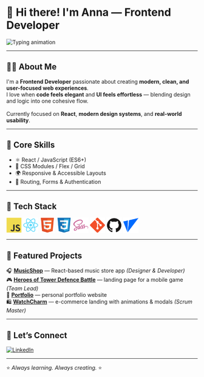 <h1>👋 Hi there! I'm Anna — Frontend Developer</h1>

<p>
  <img src="https://readme-typing-svg.demolab.com?font=Fira+Code&pause=1000&color=000000&center=true&vCenter=true&width=600&lines=Crafting+beautiful+%26+responsive+UIs;Building+modern+React+apps;Design+meets+Code" alt="Typing animation" />
</p>

<hr/>

<h2>👩‍💻 About Me</h2>

<p >
I'm a <b>Frontend Developer</b> passionate about creating
<b>modern, clean, and user-focused web experiences</b>.<br/>
I love when <b>code feels elegant</b> and <b>UI feels effortless</b> — blending design and logic into one cohesive flow.<br/><br/>
Currently focused on <b>React</b>, <b>modern design systems</b>, and <b>real-world usability</b>.
</p>

<hr/>

<h2>🧠 Core Skills</h2>

<ul display="block" list-style: inside >
 <li> ⚛️ React / JavaScript (ES6+)</li> 
 <li> 🎨 CSS Modules / Flex / Grid</li> 
 <li> 🌍 Responsive & Accessible Layouts</li> 
 <li> 🔐 Routing, Forms & Authentication</li>
</ul>

<hr/>

<h2>🚀 Tech Stack</h2>

<p>
  <img src="https://raw.githubusercontent.com/devicons/devicon/master/icons/javascript/javascript-original.svg" alt="JavaScript" width="40"/>
  <img src="https://raw.githubusercontent.com/devicons/devicon/master/icons/react/react-original.svg" alt="React" width="40"/>
  <img src="https://raw.githubusercontent.com/devicons/devicon/master/icons/html5/html5-original.svg" alt="HTML5" width="40"/>
  <img src="https://raw.githubusercontent.com/devicons/devicon/master/icons/css3/css3-original.svg" alt="CSS3" width="40"/>
  <img src="https://raw.githubusercontent.com/devicons/devicon/master/icons/sass/sass-original.svg" alt="SASS" width="40"/>
  <img src="https://raw.githubusercontent.com/devicons/devicon/master/icons/git/git-original.svg" alt="Git" width="40"/>
  <img src="https://raw.githubusercontent.com/devicons/devicon/master/icons/github/github-original.svg" alt="GitHub" width="40"/>
  <img src="https://raw.githubusercontent.com/devicons/devicon/master/icons/vite/vite-original.svg" alt="Vite" width="40"/>
</p>

<hr/>

<h2>📌 Featured Projects</h2>

<p>
🎧 <a href="https://anna-makovska.github.io/MusicShop/" target="_blank"><b>MusicShop</b></a> — React-based music store app <i>(Designer & Developer)</i><br/>
🎮 <a href="https://anna-makovska.github.io/Heroes-of-Tower-Defence-Battle/" target="_blank"><b>Heroes of Tower Defence Battle</b></a> — landing page for a mobile game <i>(Team Lead)</i><br/>
🧩 <a href="https://konstabash.github.io/project-DragonScript/" target="_blank"><b>Portfolio</b></a> — personal portfolio website<br/>
🛍️ <a href="https://konstabash.github.io/project-TeamDragons/" target="_blank"><b>WatchCharm</b></a> — e-commerce landing with animations & modals <i>(Scrum Master)</i>
</p>

<hr/>

<h2>💬 Let’s Connect</h2>

<p>
  <a href="https://www.linkedin.com/in/anna-makovska-frontend-developer/" target="_blank">
    <img src="https://img.shields.io/badge/LinkedIn-Connect-blue?style=for-the-badge&logo=linkedin" alt="LinkedIn"/>
  </a>
</p>

<hr/>

<p>
  ⭐ <i>Always learning. Always creating.</i> ⭐
</p>
